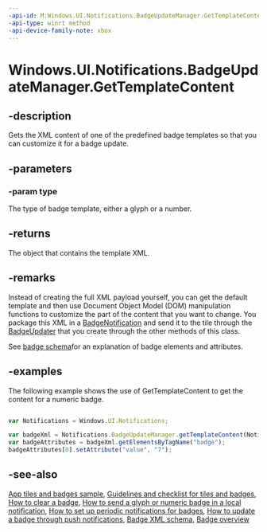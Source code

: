 ```yaml
---
-api-id: M:Windows.UI.Notifications.BadgeUpdateManager.GetTemplateContent(Windows.UI.Notifications.BadgeTemplateType)
-api-type: winrt method
-api-device-family-note: xbox
---
```


<!-- Method syntax
public Windows.Data.Xml.Dom.XmlDocument GetTemplateContent(Windows.UI.Notifications.BadgeTemplateType type)
-->

# Windows.UI.Notifications.BadgeUpdateManager.GetTemplateContent

## -description
Gets the XML content of one of the predefined badge templates so that you can customize it for a badge update.

## -parameters
### -param type
The type of badge template, either a glyph or a number.

## -returns
The object that contains the template XML.

## -remarks
Instead of creating the full XML payload yourself, you can get the default template and then use Document Object Model (DOM) manipulation functions to customize the part of the content that you want to change. You package this XML in a [BadgeNotification](badgenotification.md) and send it to the tile through the [BadgeUpdater](badgeupdater.md) that you create through the other methods of this class.

See [badge schema](https://docs.microsoft.com/uwp/schemas/tiles/badgeschema/schema-root)for an explanation of badge elements and attributes.

## -examples
The following example shows the use of GetTemplateContent to get the content for a numeric badge.

```javascript

var Notifications = Windows.UI.Notifications;

var badgeXml = Notifications.BadgeUpdateManager.getTemplateContent(Notifications.BadgeTemplateType.badgeNumber);
var badgeAttributes = badgeXml.getElementsByTagName("badge");
badgeAttributes[0].setAttribute("value", "7");
```



## -see-also
[App tiles and badges sample](https://github.com/microsoftarchive/msdn-code-gallery-microsoft/tree/master/Official%20Windows%20Platform%20Sample/Windows%208.1%20Store%20app%20samples/99866-Windows%208.1%20Store%20app%20samples/App%20tiles%20and%20badges%20sample), [Guidelines and checklist for tiles and badges](https://docs.microsoft.com/windows/uwp/controls-and-patterns/tiles-and-notifications-creating-tiles), [How to clear a badge](https://docs.microsoft.com/previous-versions/windows/apps/hh700418(v=win.10)), [How to send a glyph or numeric badge in a local notification](https://docs.microsoft.com/previous-versions/windows/apps/hh700418(v=win.10)), [How to set up periodic notifications for badges](https://docs.microsoft.com/previous-versions/windows/apps/hh761476(v=win.10)), [How to update a badge through push notifications](https://docs.microsoft.com/previous-versions/windows/apps/hh465450(v=win.10)), [Badge XML schema](https://docs.microsoft.com/uwp/schemas/tiles/badgeschema/schema-root), [Badge overview](https://docs.microsoft.com/previous-versions/windows/apps/hh779719(v=win.10))
